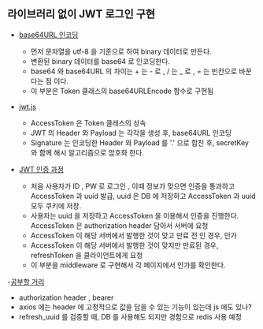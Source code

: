 ## 라이브러리 없이 JWT 로그인 구현<br>
  
- [base64URL 인코딩 ](#base64URL-)<br>
    - 먼저 문자열을 utf-8 을 기준으로 하여 binary 데이터로 만든다. 
    - 변환된 binary 데이터를 base64 로 인코딩한다.
    - base64 와 base64URL 의 차이는 + 는 - 로 , / 는 _ 로 , = 는 빈칸으로 바꾼다는 점 이다.
    - 이 부분은 Token 클래스의 base64URLEncode 함수로 구현됨

- [jwt.js](#jwt-)<br>

    - AccessToken 은 Token 클래스의 상속
    - JWT 의 Header 와 Payload 는 각각을 생성 후, base64URL 인코딩
    - Signature 는 인코딩한  Header 와 Payload 를 '.' 으로 합친 후, secretKey 와 함께 해시 알고리즘으로 암호화 한다.

- [JWT 인증 과정 ](#jwt-) <br>
   - 처음 사용자가 ID , PW 로 로그인 , 이때 정보가 맞으면 인증을 통과하고 AccessToken 과 uuid 발급, uuid 은 DB 에 저장하고 AccessToken 과 uuid 모두 쿠키에 저장.
   - 사용자는 uuid 을 저장하고 AccessToken 을 이용해서 인증을 진행한다. AccessToken 은 authorization header 담아서 서버에 요청
   - AccessToken 이 해당 서버에서 발행한 것이 맞고 만료 전 인 경우, 인가
   - AccessToken 이 해당 서버에서 발행한 것이 맞지만 만료된 경우, refreshToken 을 클라이언트에게 요청
   - 이 부분을 middleware 로 구현해서 각 페이지에서 인가를 확인한다.

-[공부할 거리 ](#jwt) <br>
   - authorization header , bearer
   - axios 에는 header 에 고정적으로 값을 담을 수 있는 기능이 있는데 js 에도 있나?
   - refresh_uuid 를 검증할 때, DB 를 사용해도 되지만 경험으로 redis 사용 예정
